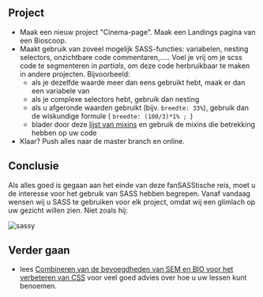 ## Project 
- Maak een nieuw project "Cinema-page". Maak een Landings pagina van een Bioscoop. 
- Maakt gebruik van zoveel mogelijk SASS-functies: variabelen, nesting selectors, onzichtbare code commentaren,..... Voel je vrij om je scss code te segmenteren in *partials*, om deze code herbruikbaar te maken in andere projecten. Bijvoorbeeld:  
    - als je dezelfde waarde meer dan eens gebruikt hebt, maak er dan een variabele van
    - als je complexe selectors hebt, gebruik dan nesting
    - als u afgeronde waarden gebruikt (bijv. `breedte: 33%`), gebruik dan de wiskundige formule ( `breedte: (100/3)*1% ; `)
    - blader door deze [lijst van mixins](http://gillesbertaux.com/andy/doc/#mixin-prefix) en gebruik de mixins die betrekking hebben op uw code 
- Klaar? Push alles naar de master branch en online.

## Conclusie

Als alles goed is gegaan aan het einde van deze fanSASStische reis, moet u de interesse voor het gebruik van SASS hebben begrepen. Vanaf vandaag wensen wij u SASS te gebruiken voor elk project, omdat wij een glimlach op uw gezicht willen zien. Niet zoals hij:

![sassy](images/sassy.gif)

## Verder gaan
- lees [Combineren van de bevoegdheden van SEM en BIO voor het verbeteren van CSS](https://css-tricks.com/combining-the-powers-of-sem-and-bio-for-improving-css/) voor veel goed advies over hoe u uw lessen kunt benoemen.
